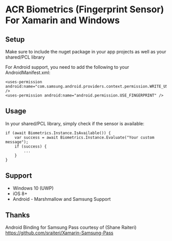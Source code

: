 ACR Biometrics (Fingerprint Sensor) For Xamarin and Windows
===

## Setup

Make sure to include the nuget package in your app projects as well as your shared/PCL library

For Android support, you need to add the following to your AndroidManifest.xml:

    <uses-permission android:name="com.samsung.android.providers.context.permission.WRITE_USE_APP_FEATURE_SURVEY" />
    <uses-permission android:name="android.permission.USE_FINGERPRINT" />

## Usage

In your shared/PCL library, simply check if the sensor is available:

    if (await Biometrics.Instance.IsAvailable()) {
        var success = await Biometrics.Instance.Evaluate("Your custom message");
        if (success) {
            ...
        }
    }

## Support

* Windows 10 (UWP)
* iOS 8+
* Android - Marshmallow and Samsung Support

## Thanks

Android Binding for Samsung Pass courtesy of (Shane Raiteri)
https://github.com/sraiteri/Xamarin-Samsung-Pass
